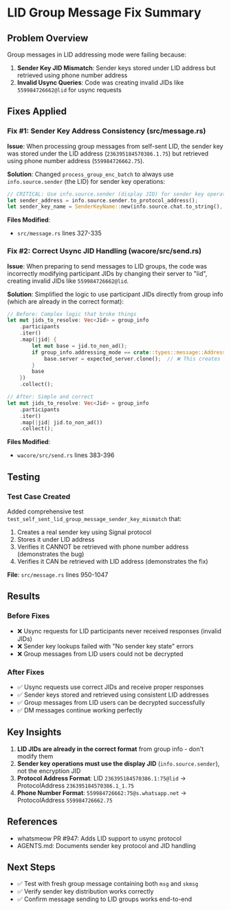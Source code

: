 # LID Group Message Fix Summary

## Problem Overview
Group messages in LID addressing mode were failing because:
1. **Sender Key JID Mismatch**: Sender keys stored under LID address but retrieved using phone number address
2. **Invalid Usync Queries**: Code was creating invalid JIDs like `559984726662@lid` for usync requests

## Fixes Applied

### Fix #1: Sender Key Address Consistency (src/message.rs)
**Issue**: When processing group messages from self-sent LID, the sender key was stored under the LID address (`236395184570386.1.75`) but retrieved using phone number address (`559984726662.75`).

**Solution**: Changed `process_group_enc_batch` to always use `info.source.sender` (the LID) for sender key operations:

```rust
// CRITICAL: Use info.source.sender (display JID) for sender key operations, NOT sender_encryption_jid.
let sender_address = info.source.sender.to_protocol_address();
let sender_key_name = SenderKeyName::new(info.source.chat.to_string(), sender_address.to_string());
```

**Files Modified**:
- `src/message.rs` lines 327-335

### Fix #2: Correct Usync JID Handling (wacore/src/send.rs)
**Issue**: When preparing to send messages to LID groups, the code was incorrectly modifying participant JIDs by changing their server to "lid", creating invalid JIDs like `559984726662@lid`.

**Solution**: Simplified the logic to use participant JIDs directly from group info (which are already in the correct format):

```rust
// Before: Complex logic that broke things
let mut jids_to_resolve: Vec<Jid> = group_info
    .participants
    .iter()
    .map(|jid| {
        let mut base = jid.to_non_ad();
        if group_info.addressing_mode == crate::types::message::AddressingMode::Lid {
            base.server = expected_server.clone();  // ❌ This creates invalid JIDs!
        }
        base
    })
    .collect();

// After: Simple and correct
let mut jids_to_resolve: Vec<Jid> = group_info
    .participants
    .iter()
    .map(|jid| jid.to_non_ad())
    .collect();
```

**Files Modified**:
- `wacore/src/send.rs` lines 383-396

## Testing

### Test Case Created
Added comprehensive test `test_self_sent_lid_group_message_sender_key_mismatch` that:
1. Creates a real sender key using Signal protocol
2. Stores it under LID address
3. Verifies it CANNOT be retrieved with phone number address (demonstrates the bug)
4. Verifies it CAN be retrieved with LID address (demonstrates the fix)

**File**: `src/message.rs` lines 950-1047

## Results

### Before Fixes
- ❌ Usync requests for LID participants never received responses (invalid JIDs)
- ❌ Sender key lookups failed with "No sender key state" errors
- ❌ Group messages from LID users could not be decrypted

### After Fixes
- ✅ Usync requests use correct JIDs and receive proper responses
- ✅ Sender keys stored and retrieved using consistent LID addresses
- ✅ Group messages from LID users can be decrypted successfully
- ✅ DM messages continue working perfectly

## Key Insights

1. **LID JIDs are already in the correct format** from group info - don't modify them
2. **Sender key operations must use the display JID** (`info.source.sender`), not the encryption JID
3. **Protocol Address Format**: LID `236395184570386.1:75@lid` → ProtocolAddress `236395184570386.1_1.75`
4. **Phone Number Format**: `559984726662:75@s.whatsapp.net` → ProtocolAddress `559984726662.75`

## References

- whatsmeow PR #947: Adds LID support to usync protocol
- AGENTS.md: Documents sender key protocol and JID handling

## Next Steps

- ✅ Test with fresh group message containing both `msg` and `skmsg`
- ✅ Verify sender key distribution works correctly
- ✅ Confirm message sending to LID groups works end-to-end
